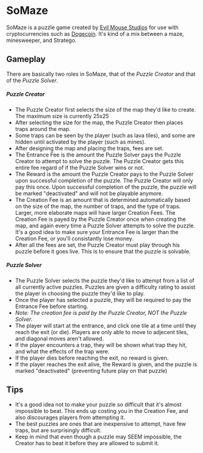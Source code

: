 SoMaze
=========

SoMaze is a puzzle game created by [Evil Mouse Studios] for use with cryptocurrencies such as [Dogecoin].  It's kind of a mix between a maze, minesweeper, and Stratego.

Gameplay
----

There are basically two roles in SoMaze, that of the *Puzzle Creator* and that of the *Puzzle Solver*.

##### Puzzle Creator
* The Puzzle Creator first selects the size of the map they'd like to create.  The maximum size is currently 25x25
* After selecting the size for the map, the Puzzle Creator then places traps around the map.
* Some traps can be seen by the player (such as lava tiles), and some are hidden until activated by the player (such as mines).
* After designing the map and placing the traps, fees are set.
 * The Entrance Fee is the amount the Puzzle Solver pays the Puzzle Creator to attempt to solve the puzzle.  The Puzzle Creator gets this entire fee regard of if the Puzzle Solver wins or not.
 * The Reward is the amount the Puzzle Creator pays to the Puzzle Solver upon successful completion of the puzzle.  The Puzzle Creator will only pay this once.  Upon successful completion of the puzzle, the puzzle will be marked "deactivated" and will not be playable anymore.
 * The Creation Fee is an amount that is determined automatically based on the size of the map, the number of traps, and the type of traps.  Larger, more elaborate maps will have larger Creation Fees.  The Creation Fee is payed by the Puzzle Creator once when creating the map, and again every time a Puzzle Solver attempts to solve the puzzle.  It's a good idea to make sure your Entrance Fee is larger than the Creation Fee, or you'll consistantly lose money.
* After all the fees are set, the Puzzle Creator must play through his puzzle before it goes live.  This is to ensure that the puzzle is solvable.

##### Puzzle Solver
* The Puzzle Solver selects the puzzle they'd like to attempt from a list of all currently active puzzles.  Puzzles are given a difficulty rating to assist the player in choosing the puzzle they'd like to play.
* Once the player has selected a puzzle, they will be required to pay the Entrance Fee before starting.
 * *Note: The creation fee is paid by the Puzzle Creator, NOT the Puzzle Solver.*
* The player will start at the entrance, and click one tile at a time until they reach the exit (or die).  Players are only able to move to adjecent tiles, and diagonal moves aren't allowed.
* If the player encounters a trap, they will be shown what trap they hit, and what the effects of the trap were.
* If the player dies before reaching the exit, no reward is given.
* If the player reaches the exit alive, the Reward is given, and the puzzle is marked "deactivated" (preventing future play on that puzzle)

Tips
-----------

* It's a good idea not to make your puzzle so difficult that it's almost impossible to beat.  This ends up costing you in the Creation Fee, and also discourages players from attempting it.
* The best puzzles are ones that are inexpensive to attempt, have few traps, but are surprisingly difficult.
* Keep in mind that even though a puzzle may SEEM impossible, the Creator has to beat it before they are allowed to submit it.



[Evil Mouse Studios]:http://evilmousestudios.com
[Dogecoin]:http://dogecoin.com/

    